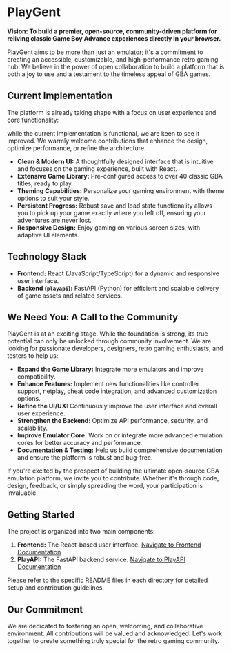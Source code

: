 # PlayGent

**Vision: To build a premier, open-source, community-driven platform for reliving classic Game Boy Advance experiences directly in your browser.**

PlayGent aims to be more than just an emulator; it's a commitment to creating an accessible, customizable, and high-performance retro gaming hub. We believe in the power of open collaboration to build a platform that is both a joy to use and a testament to the timeless appeal of GBA games.

## Current Implementation

The platform is already taking shape with a focus on user experience and core functionality:

while the current implementation is functional, we are keen to see it improved. We warmly welcome contributions that enhance the design, optimize performance, or refine the architecture.

* **Clean & Modern UI:** A thoughtfully designed interface that is intuitive and focuses on the gaming experience, built with React.
* **Extensive Game Library:** Pre-configured access to over 40 classic GBA titles, ready to play.
* **Theming Capabilities:** Personalize your gaming environment with theme options to suit your style.
* **Persistent Progress:** Robust save and load state functionality allows you to pick up your game exactly where you left off, ensuring your adventures are never lost.
* **Responsive Design:** Enjoy gaming on various screen sizes, with adaptive UI elements.

## Technology Stack

* **Frontend:** React (JavaScript/TypeScript) for a dynamic and responsive user interface.
* **Backend (`playapi`):** FastAPI (Python) for efficient and scalable delivery of game assets and related services.

## We Need You: A Call to the Community

PlayGent is at an exciting stage. While the foundation is strong, its true potential can only be unlocked through community involvement. We are looking for passionate developers, designers, retro gaming enthusiasts, and testers to help us:

* **Expand the Game Library:** Integrate more emulators and improve compatibility.
* **Enhance Features:** Implement new functionalities like controller support, netplay, cheat code integration, and advanced customization options.
* **Refine the UI/UX:** Continuously improve the user interface and overall user experience.
* **Strengthen the Backend:** Optimize API performance, security, and scalability.
* **Improve Emulator Core:** Work on or integrate more advanced emulation cores for better accuracy and performance.
* **Documentation & Testing:** Help us build comprehensive documentation and ensure the platform is robust and bug-free.

If you're excited by the prospect of building the ultimate open-source GBA emulation platform, we invite you to contribute. Whether it's through code, design, feedback, or simply spreading the word, your participation is invaluable.

## Getting Started

The project is organized into two main components:

1.  **Frontend:** The React-based user interface. [Navigate to Frontend Documentation](./frontend/README.md)
2.  **PlayAPI:** The FastAPI backend service. [Navigate to PlayAPI Documentation](./playapi/README.md)

Please refer to the specific README files in each directory for detailed setup and contribution guidelines.

## Our Commitment

We are dedicated to fostering an open, welcoming, and collaborative environment. All contributions will be valued and acknowledged. Let's work together to create something truly special for the retro gaming community.

